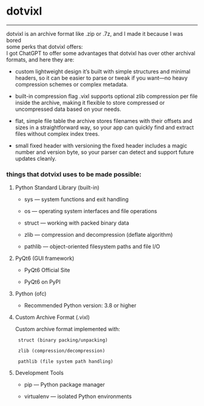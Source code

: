 # dotvixl
---
dotvixl is an archive format like .zip or .7z, and I made it because I was bored<br>
some perks that dotvixl offers:<br>
I got ChatGPT to offer some advantages that dotvixl has over other archival formats, and here they are:
- custom lightweight design
it’s built with simple structures and minimal headers, so it can be easier to parse or tweak if you want—no heavy compression schemes or complex metadata.

- built-in compression flag
.vixl supports optional zlib compression per file inside the archive, making it flexible to store compressed or uncompressed data based on your needs.

- flat, simple file table
the archive stores filenames with their offsets and sizes in a straightforward way, so your app can quickly find and extract files without complex index trees.

- small fixed header with versioning
the fixed header includes a magic number and version byte, so your parser can detect and support future updates cleanly.

### things that dotvixl uses to be made possible:

1. Python Standard Library (built-in)

    - sys — system functions and exit handling

    - os — operating system interfaces and file operations

    - struct — working with packed binary data

    - zlib — compression and decompression (deflate algorithm)

    - pathlib — object-oriented filesystem paths and file I/O

2. PyQt6 (GUI framework)

    - PyQt6 Official Site

    - PyQt6 on PyPI

3. Python (ofc)

    - Recommended Python version: 3.8 or higher

4. Custom Archive Format (.vixl)

    Custom archive format implemented with:

        struct (binary packing/unpacking)

        zlib (compression/decompression)

        pathlib (file system path handling)

5. Development Tools

    - pip — Python package manager

    - virtualenv — isolated Python environments

